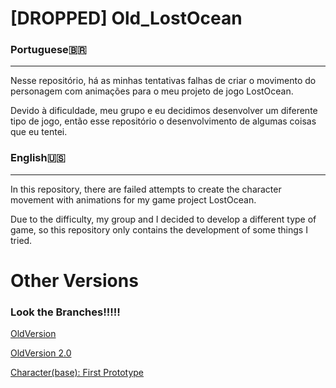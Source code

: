 # [DROPPED] Old_LostOcean
### Portuguese🇧🇷
---
Nesse repositório, há as minhas tentativas falhas de criar o movimento do personagem com animações para o meu projeto de jogo LostOcean.

Devido à dificuldade, meu grupo e eu decidimos desenvolver um diferente tipo de jogo, então esse repositório o desenvolvimento de algumas coisas que eu tentei.

### English🇺🇸
-------------------
In this repository, there are failed attempts to create the character movement with animations for my game project LostOcean.

Due to the difficulty, my group and I decided to develop a different type of game, so this repository only contains the development of some things I tried.

# Other Versions

### Look the Branches!!!!!

<a href="https://github.com/ViniSantos09/Development_LostOcean/tree/oldVersion">OldVersion</a>

<a href="https://github.com/ViniSantos09/Development_LostOcean/tree/oldVersion_2.0">OldVersion 2.0</a>

<a href="https://github.com/ViniSantos09/Development_LostOcean/tree/firstPrototype_Character(base)">Character(base): First Prototype</a>

